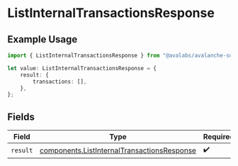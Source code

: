 # ListInternalTransactionsResponse

## Example Usage

```typescript
import { ListInternalTransactionsResponse } from "@avalabs/avalanche-sdk/models/operations";

let value: ListInternalTransactionsResponse = {
    result: {
        transactions: [],
    },
};
```

## Fields

| Field                                                                                                      | Type                                                                                                       | Required                                                                                                   | Description                                                                                                |
| ---------------------------------------------------------------------------------------------------------- | ---------------------------------------------------------------------------------------------------------- | ---------------------------------------------------------------------------------------------------------- | ---------------------------------------------------------------------------------------------------------- |
| `result`                                                                                                   | [components.ListInternalTransactionsResponse](../../models/components/listinternaltransactionsresponse.md) | :heavy_check_mark:                                                                                         | N/A                                                                                                        |